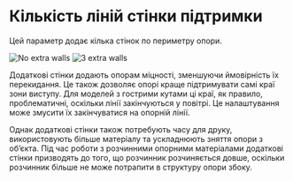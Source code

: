 Кількість ліній стінки підтримки
====

Цей параметр додає кілька стінок по периметру опори.

![No extra walls](../images/support_wall_count_0.png)
![3 extra walls](../images/support_wall_count_3.png)

Додаткові стінки додають опорам міцності, зменшуючи ймовірність їх перекидання. Це також дозволяє опорі краще підтримувати самі краї зони виступу. Для моделей з гострими кутами ці краї, як правило, проблематичні, оскільки лінії закінчуються у повітрі. Це налаштування може змусити їх закінчуватися на опорній лінії.

Однак додаткові стінки також потребують часу для друку, використовують більше матеріалу та ускладнюють зняття опори з обʼєкта. Під час роботи з розчинними опорними матеріалами додаткові стінки призводять до того, що розчинник розчиняється довше, оскільки розчинник більше не може потрапити в структуру опори збоку.

